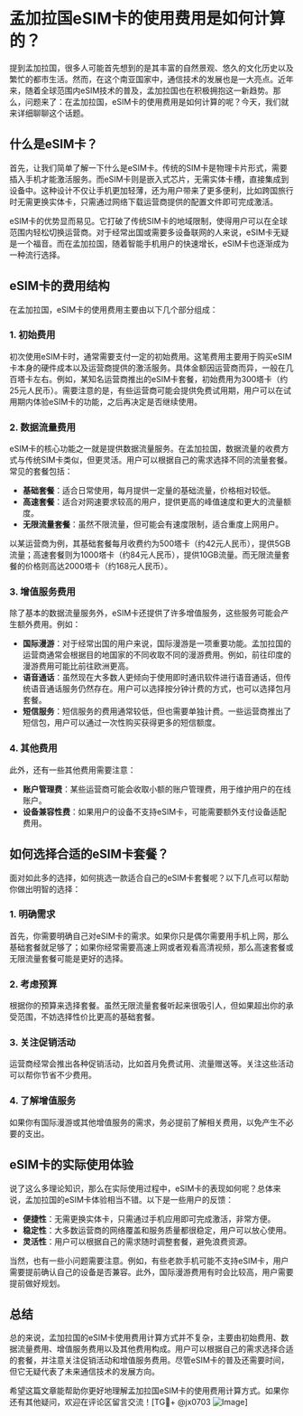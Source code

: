 # 孟加拉国eSIM卡的使用费用是如何计算的？

提到孟加拉国，很多人可能首先想到的是其丰富的自然景观、悠久的文化历史以及繁忙的都市生活。然而，在这个南亚国家中，通信技术的发展也是一大亮点。近年来，随着全球范围内eSIM技术的普及，孟加拉国也在积极拥抱这一新趋势。那么，问题来了：在孟加拉国，eSIM卡的使用费用是如何计算的呢？今天，我们就来详细聊聊这个话题。

## 什么是eSIM卡？

首先，让我们简单了解一下什么是eSIM卡。传统的SIM卡是物理卡片形式，需要插入手机才能激活服务。而eSIM卡则是嵌入式芯片，无需实体卡槽，直接集成到设备中。这种设计不仅让手机更加轻薄，还为用户带来了更多便利，比如跨国旅行时无需更换实体卡，只需通过网络下载运营商提供的配置文件即可完成激活。

eSIM卡的优势显而易见。它打破了传统SIM卡的地域限制，使得用户可以在全球范围内轻松切换运营商。对于经常出国或需要多设备联网的人来说，eSIM卡无疑是一个福音。而在孟加拉国，随着智能手机用户的快速增长，eSIM卡也逐渐成为一种流行选择。

## eSIM卡的费用结构

在孟加拉国，eSIM卡的使用费用主要由以下几个部分组成：

### 1. 初始费用

初次使用eSIM卡时，通常需要支付一定的初始费用。这笔费用主要用于购买eSIM卡本身的硬件成本以及运营商提供的激活服务。具体金额因运营商而异，一般在几百塔卡左右。例如，某知名运营商推出的eSIM卡套餐，初始费用为300塔卡（约25元人民币）。需要注意的是，有些运营商可能会提供免费试用期，用户可以在试用期内体验eSIM卡的功能，之后再决定是否继续使用。

### 2. 数据流量费用

eSIM卡的核心功能之一就是提供数据流量服务。在孟加拉国，数据流量的收费方式与传统SIM卡类似，但更灵活。用户可以根据自己的需求选择不同的流量套餐。常见的套餐包括：

- **基础套餐**：适合日常使用，每月提供一定量的基础流量，价格相对较低。
- **高速套餐**：适合对网速要求较高的用户，提供更高的峰值速度和更大的流量额度。
- **无限流量套餐**：虽然不限流量，但可能会有速度限制，适合重度上网用户。

以某运营商为例，其基础套餐每月收费约为500塔卡（约42元人民币），提供5GB流量；高速套餐则为1000塔卡（约84元人民币），提供10GB流量。而无限流量套餐的价格则高达2000塔卡（约168元人民币）。

### 3. 增值服务费用

除了基本的数据流量服务外，eSIM卡还提供了许多增值服务，这些服务可能会产生额外费用。例如：

- **国际漫游**：对于经常出国的用户来说，国际漫游是一项重要功能。孟加拉国的运营商通常会根据目的地国家的不同收取不同的漫游费用。例如，前往印度的漫游费用可能比前往欧洲更高。
- **语音通话**：虽然现在大多数人更倾向于使用即时通讯软件进行语音通话，但传统语音通话服务仍然存在。用户可以选择按分钟计费的方式，也可以选择包月套餐。
- **短信服务**：短信服务的费用通常较低，但也需要单独计费。一些运营商推出了短信包，用户可以通过一次性购买获得更多的短信额度。

### 4. 其他费用

此外，还有一些其他费用需要注意：

- **账户管理费**：某些运营商可能会收取小额的账户管理费，用于维护用户的在线账户。
- **设备兼容性费**：如果用户的设备不支持eSIM卡，可能需要额外支付设备适配费用。

## 如何选择合适的eSIM卡套餐？

面对如此多的选择，如何挑选一款适合自己的eSIM卡套餐呢？以下几点可以帮助你做出明智的选择：

### 1. 明确需求

首先，你需要明确自己对eSIM卡的需求。如果你只是偶尔需要用手机上网，那么基础套餐就足够了；如果你经常需要高速上网或者观看高清视频，那么高速套餐或无限流量套餐可能是更好的选择。

### 2. 考虑预算

根据你的预算来选择套餐。虽然无限流量套餐听起来很吸引人，但如果超出你的承受范围，不妨选择性价比更高的基础套餐。

### 3. 关注促销活动

运营商经常会推出各种促销活动，比如首月免费试用、流量赠送等。关注这些活动可以帮你节省不少费用。

### 4. 了解增值服务

如果你有国际漫游或其他增值服务的需求，务必提前了解相关费用，以免产生不必要的支出。

## eSIM卡的实际使用体验

说了这么多理论知识，那么在实际使用过程中，eSIM卡的表现如何呢？总体来说，孟加拉国的eSIM卡体验相当不错。以下是一些用户的反馈：

- **便捷性**：无需更换实体卡，只需通过手机应用即可完成激活，非常方便。
- **稳定性**：大多数运营商的网络覆盖和服务质量都很稳定，用户可以放心使用。
- **灵活性**：用户可以根据自己的需求随时调整套餐，避免浪费资源。

当然，也有一些小问题需要注意。例如，有些老款手机可能不支持eSIM卡，用户需要提前确认自己的设备是否兼容。此外，国际漫游费用有时会比较高，用户需要提前做好规划。

## 总结

总的来说，孟加拉国的eSIM卡使用费用计算方式并不复杂，主要由初始费用、数据流量费用、增值服务费用以及其他费用构成。用户可以根据自己的需求选择合适的套餐，并注意关注促销活动和增值服务费用。尽管eSIM卡的普及还需要时间，但它无疑代表了未来通信技术的发展方向。

希望这篇文章能帮助你更好地理解孟加拉国eSIM卡的使用费用计算方式。如果你还有其他疑问，欢迎在评论区留言交流！[TG💪+ @jx0703 ![Image](https://github.com/user-attachments/assets/dbca1d08-cadb-493c-b0ec-ad6f7a83f270)]
